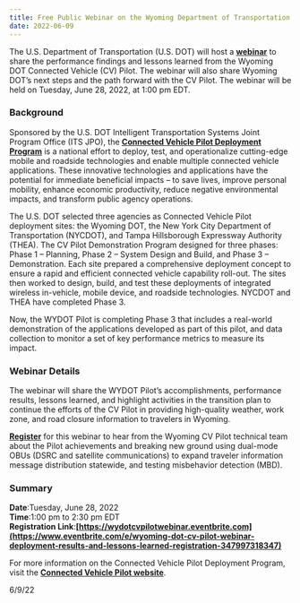```yaml
---
title: Free Public Webinar on the Wyoming Department of Transportation (DOT) Connected Vehicle Pilot - Deployment Results and Lessons Learned
date: 2022-06-09
---
```


The U.S. Department of Transportation (U.S. DOT) will host a [**webinar**](https://www.eventbrite.com/e/wyoming-dot-cv-pilot-webinar-deployment-results-and-lessons-learned-registration-347997318347) to share the performance findings and lessons learned from the Wyoming DOT Connected Vehicle (CV) Pilot. The webinar will also share Wyoming DOT’s next steps and the path forward with the CV Pilot. The webinar will be held on Tuesday, June 28, 2022, at 1:00 pm EDT.

### Background

Sponsored by the U.S. DOT Intelligent Transportation Systems Joint Program Office (ITS JPO), the **[Connected Vehicle Pilot Deployment Program](https://www.its.dot.gov/pilots/index.htm)** is a national effort to deploy, test, and operationalize cutting-edge mobile and roadside technologies and enable multiple connected vehicle applications. These innovative technologies and applications have the potential for immediate beneficial impacts – to save lives, improve personal mobility, enhance economic productivity, reduce negative environmental impacts, and transform public agency operations.

The U.S. DOT selected three agencies as Connected Vehicle Pilot deployment sites: the Wyoming DOT, the New York City Department of Transportation (NYCDOT), and Tampa Hillsborough Expressway Authority (THEA). The CV Pilot Demonstration Program designed for three phases: Phase 1 – Planning, Phase 2 – System Design and Build, and Phase 3 – Demonstration. Each site prepared a comprehensive deployment concept to ensure a rapid and efficient connected vehicle capability roll-out. The sites then worked to design, build, and test these deployments of integrated wireless in-vehicle, mobile device, and roadside technologies. NYCDOT and THEA have completed Phase 3.

Now, the WYDOT Pilot is completing Phase 3 that includes a real-world demonstration of the applications developed as part of this pilot, and data collection to monitor a set of key performance metrics to measure its impact.

### Webinar Details

The webinar will share the WYDOT Pilot’s accomplishments, performance results, lessons learned, and highlight activities in the transition plan to continue the efforts of the CV Pilot in providing high-quality weather, work zone, and road closure information to travelers in Wyoming.

[**Register**](https://www.eventbrite.com/e/wyoming-dot-cv-pilot-webinar-deployment-results-and-lessons-learned-registration-347997318347) for this webinar to hear from the Wyoming CV Pilot technical team about the Pilot achievements and breaking new ground using dual-mode OBUs (DSRC and satellite communications) to expand traveler information message distribution statewide, and testing misbehavior detection (MBD).

### Summary

**Date**:Tuesday, June 28, 2022  
**Time**:1:00 pm to 2:30 pm EDT  
**Registration Link**:**[https://wydotcvpilotwebinar.eventbrite.com](https://www.eventbrite.com/e/wyoming-dot-cv-pilot-webinar-deployment-results-and-lessons-learned-registration-347997318347)**

For more information on the Connected Vehicle Pilot Deployment Program, visit the **[Connected Vehicle Pilot website](https://www.its.dot.gov/pilots/index.htm)**.

6/9/22
